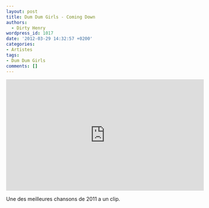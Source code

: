 ```yaml
---
layout: post
title: Dum Dum Girls - Coming Down
authors:
  - Dirty Henry
wordpress_id: 1017
date: '2012-03-29 14:32:57 +0200'
categories:
- Artistes
tags:
- Dum Dum Girls
comments: []
---
```

<iframe width="540" height="304" src="http://www.youtube.com/embed/sZdbNMDH8hc" frameborder="0" allowfullscreen></iframe>

Une des meilleures chansons de 2011 a un clip.
